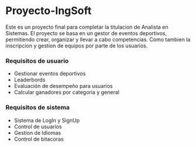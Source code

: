 
# Proyecto-IngSoft

Este es un proyecto final para completar la titulacion de Analista en Sistemas. 
El proyecto se basa en un gestor de eventos deportivos, permitiendo crear, organizar y llevar a cabo competencias. Como tambien la inscripcion y gestion de equipos por parte de los usuarios.




### Requisitos de usuario

- Gestionar eventos deportivos
- Leaderbords
- Evaluación de desempeño para usuarios
- Calcular ganadores por categoria y general

### Requisitos de sistema
- Sistema de LogIn y SignUp
- Control de usuarios
- Gestion de Idiomas
- Control de bitacoras


